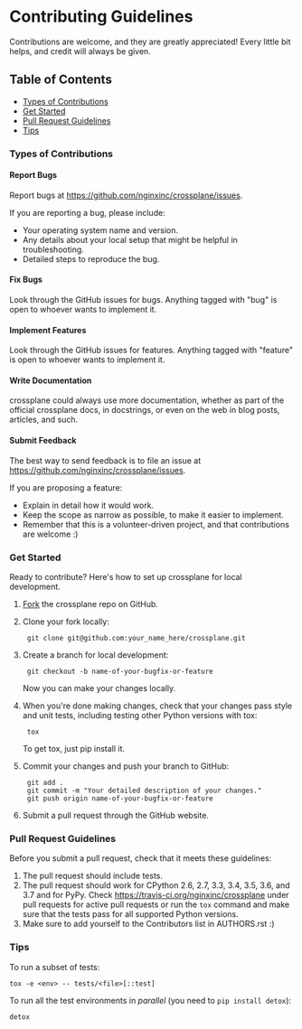 # Contributing Guidelines

Contributions are welcome, and they are greatly appreciated\! Every
little bit helps, and credit will always be given.

## Table of Contents

- [Types of Contributions](#types-of-contributions)
- [Get Started](#get-started)
- [Pull Request Guidelines](#pull-request-guidelines)
- [Tips](#tips)

### Types of Contributions

#### Report Bugs

Report bugs at <https://github.com/nginxinc/crossplane/issues>.

If you are reporting a bug, please include:

- Your operating system name and version.
- Any details about your local setup that might be helpful in
troubleshooting.
- Detailed steps to reproduce the bug.

#### Fix Bugs

Look through the GitHub issues for bugs. Anything tagged with "bug" is
open to whoever wants to implement it.

#### Implement Features

Look through the GitHub issues for features. Anything tagged with
"feature" is open to whoever wants to implement it.

#### Write Documentation

crossplane could always use more documentation, whether as part of the
official crossplane docs, in docstrings, or even on the web in blog
posts, articles, and such.

#### Submit Feedback

The best way to send feedback is to file an issue at
<https://github.com/nginxinc/crossplane/issues>.

If you are proposing a feature:

- Explain in detail how it would work.
- Keep the scope as narrow as possible, to make it easier to
implement.
- Remember that this is a volunteer-driven project, and that
contributions are welcome :)

### Get Started

Ready to contribute? Here's how to set up crossplane for local
development.

1. [Fork](https://github.com/nginxinc/crossplane/fork) the crossplane
    repo on GitHub.

2. Clone your fork locally:

        git clone git@github.com:your_name_here/crossplane.git

3. Create a branch for local development:

        git checkout -b name-of-your-bugfix-or-feature

    Now you can make your changes locally.

4. When you're done making changes, check that your changes pass style
    and unit tests, including testing other Python versions with tox:

        tox

    To get tox, just pip install it.

5. Commit your changes and push your branch to GitHub:

        git add .
        git commit -m "Your detailed description of your changes."
        git push origin name-of-your-bugfix-or-feature

6. Submit a pull request through the GitHub website.

### Pull Request Guidelines

Before you submit a pull request, check that it meets these guidelines:

1. The pull request should include tests.
2. The pull request should work for CPython 2.6, 2.7, 3.3, 3.4, 3.5,
    3.6, and 3.7 and for PyPy. Check
    <https://travis-ci.org/nginxinc/crossplane> under pull requests for
    active pull requests or run the `tox` command and make sure that the
    tests pass for all supported Python versions.
3. Make sure to add yourself to the Contributors list in AUTHORS.rst :)

### Tips

To run a subset of tests:

    tox -e <env> -- tests/<file>[::test]

To run all the test environments in *parallel* (you need to `pip install
detox`):

    detox
